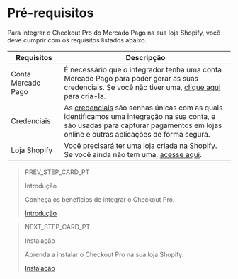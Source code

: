 # Pré-requisitos

Para integrar o Checkout Pro do Mercado Pago na sua loja Shopify, você deve cumprir com os requisitos listados abaixo.

| Requisitos | Descripção |
|---|---|
| Conta Mercado Pago | É necessário que o integrador tenha uma conta Mercado Pago para poder gerar as suas credenciais. Se você não tiver uma, [clique aqui](https://www.mercadopago[FAKER][URL][DOMAIN]/hub/registro/terragem) para cria-la.|
| Credenciais	 | As [credenciais](/developers/es/docs/shopify/additional-content/credentials) são senhas únicas com as quais identificamos uma integração na sua conta, e são usadas para capturar pagamentos em lojas online e outras aplicações de forma segura. |
| Loja Shopify | Você precisará ter uma loja criada na Shopify. Se você ainda não tem uma, [acesse aqui](https://www.shopify.com). |


> PREV_STEP_CARD_PT
>
> Introdução
>
> Conheça os benefícios de integrar o Checkout Pro.
>
> [Introdução](/developers/pt/docs/shopify/introduction)

> NEXT_STEP_CARD_PT
>
> Instalação
>
> Aprenda a instalar o Checkout Pro na sua loja Shopify.
>
> [Instalação](/developers/pt/docs/shopify/installation)
